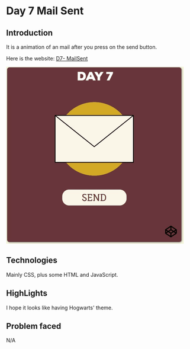 # Day 7 Mail Sent

## Introduction

It is a animation of an mail after you press on the send button.

Here is the website: [D7- MailSent](https://louuu03.github.io/EverydayLilChallenge/D7-MailSent/index.html)


![alt text](./Icon/gif.gif)


## Technologies

Mainly CSS, plus some HTML and JavaScript.


## HighLights

I hope it looks like having Hogwarts' theme.

## Problem faced

N/A

